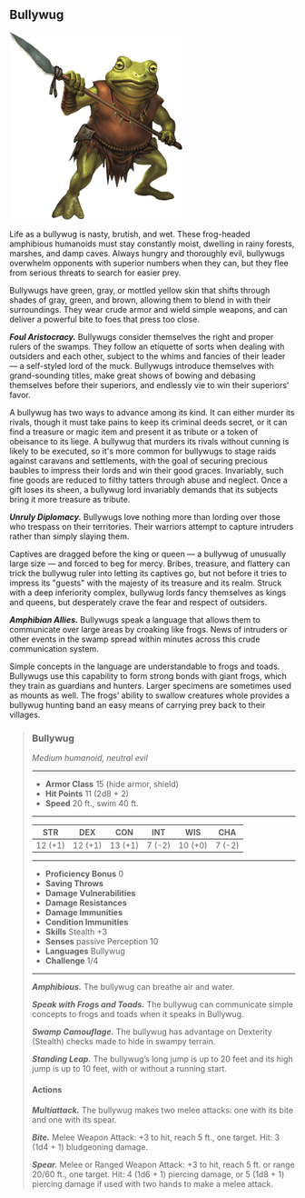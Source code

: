 ## Bullywug
![](Bullywug.png)

Life as a bullywug is nasty, brutish, and wet. These frog-headed amphibious humanoids must stay constantly moist, dwelling in rainy forests, marshes, and damp caves. Always hungry and thoroughly evil, bullywugs overwhelm opponents with superior numbers when they can, but they flee from serious threats to search for easier prey.

Bullywugs have green, gray, or mottled yellow skin that shifts through shades of gray, green, and brown, allowing them to blend in with their surroundings. They wear crude armor and wield simple weapons, and can deliver a powerful bite to foes that press too close.

***Foul Aristocracy.*** Bullywugs consider themselves the right and proper rulers of the swamps. They follow an etiquette of sorts when dealing with outsiders and each other, subject to the whims and fancies of their leader — a self-styled lord of the muck. Bullywugs introduce themselves with grand-sounding titles, make great shows of bowing and debasing themselves before their superiors, and endlessly vie to win their superiors’ favor.

A bullywug has two ways to advance among its kind. It can either murder its rivals, though it must take pains to keep its criminal deeds secret, or it can find a treasure or magic item and present it as tribute or a token of obeisance to its liege. A bullywug that murders its rivals without cunning is likely to be executed, so it's more common for bullywugs to stage raids against caravans and settlements, with the goal of securing precious baubles to impress their lords and win their good graces. Invariably, such fine goods are reduced to filthy tatters through abuse and neglect. Once a gift loses its sheen, a bullywug lord invariably demands that its subjects bring it more treasure as tribute.

***Unruly Diplomacy.*** Bullywugs love nothing more than lording over those who trespass on their territories. Their warriors attempt to capture intruders rather than simply slaying them.

Captives are dragged before the king or queen — a bullywug of unusually large size — and forced to beg for mercy. Bribes, treasure, and flattery can trick the bullywug ruler into letting its captives go, but not before it tries to impress its "guests" with the majesty of its treasure and its realm. Struck with a deep inferiority complex, bullywug lords fancy themselves as kings and queens, but desperately crave the fear and respect of outsiders.

***Amphibian Allies.*** Bullywugs speak a language that allows them to communicate over large areas by croaking like frogs. News of intruders or other events in the swamp spread within minutes across this crude communication system.

Simple concepts in the language are understandable to frogs and toads. Bullywugs use this capability to form strong bonds with giant frogs, which they train as guardians and hunters. Larger specimens are sometimes used as mounts as well. The frogs’ ability to swallow creatures whole provides a bullywug hunting band an easy means of carrying prey back to their villages.

>### Bullywug
>*Medium humanoid, neutral evil*
>___
>- **Armor Class** 15 (hide armor, shield)
>- **Hit Points** 11 (2d8 + 2)
>- **Speed** 20 ft., swim 40 ft.
>___
>|**STR**|**DEX**|**CON**|**INT**|**WIS**|**CHA**|
>|:---:|:---:|:---:|:---:|:---:|:---:|
>|12 (+1)|12 (+1)|13 (+1)|7 (-2)|10 (+0)|7 (-2)|
>
>___
>- **Proficiency Bonus** 0
>- **Saving Throws** 
>- **Damage Vulnerabilities** 
>- **Damage Resistances** 
>- **Damage Immunities** 
>- **Condition Immunities** 
>- **Skills** Stealth +3
>- **Senses** passive Perception 10
>- **Languages** Bullywug
>- **Challenge** 1/4
>___
>***Amphibious.*** The bullywug can breathe air and water.
>
>***Speak with Frogs and Toads.*** The bullywug can communicate simple concepts to frogs and toads when it speaks in Bullywug.
>
>***Swamp Camouflage.*** The bullywug has advantage on Dexterity (Stealth) checks made to hide in swampy terrain.
>
>***Standing Leap.*** The bullywug’s long jump is up to 20 feet and its high jump is up to 10 feet, with or without a running start.
>
>#### Actions
>***Multiattack.*** The bullywug makes two melee attacks: one with its bite and one with its spear.
>
>***Bite.*** Melee Weapon Attack: +3 to hit, reach 5 ft., one target. Hit: 3 (1d4 + 1) bludgeoning damage.
>
>***Spear.*** Melee or Ranged Weapon Attack: +3 to hit, reach 5 ft. or range 20/60 ft., one target. Hit: 4 (1d6 + 1) piercing damage, or 5 (1d8 + 1) piercing damage if used with two hands to make a melee attack.
>

